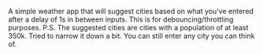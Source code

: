A simple weather app that will suggest cities based on what you've entered after a delay of 1s in between inputs. This is for debouncing/throttling purposes.
P.S. The suggested cities are cities with a population of at least 350k. Tried to narrow it down a bit. You can still enter any city you can think of.

